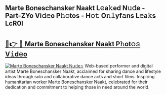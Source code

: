 ## Marte Boneschansker Naakt L𝚎a𝚔ed N𝚞𝚍e - Part-ZYo Vi𝚍𝚎o P𝚑𝚘tos - H𝚘𝚝 O𝚗𝚕yf𝚊ns L𝚎a𝚔s LcR0l

# <h2><a href="http://kfe9sxr.oniu.top/?m=Marte+Boneschansker+Naakt">🔗👉 🔴 Marte Boneschansker Naakt P𝚑ot𝚘𝚜 V𝚒d𝚎o</a></h2>

[![Marte Boneschansker Naakt Nu𝚍e𝚜](https://i.imgur.com/0qMVB7G.gif)](http://kfe9sxr.oniu.top/?m=Marte+Boneschansker+Naakt)
Web-based performer and digital artist Marte Boneschansker Naakt, acclaimed for sharing dance and lifestyle ideas through solo and collaborative dance acts and short films. Inspiring humanitarian worker Marte Boneschansker Naakt, celebrated for their dedication and commitment to helping those in need around the world.  
